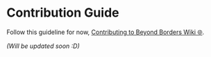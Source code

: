 # Contribution Guide

Follow this guideline for now, [Contributing to Beyond Borders Wiki 🌐](https://github.com/MY-Sabil/beyondborders-wiki/blob/main/CONTRIBUTING.md).

*(Will be updated soon :D)*